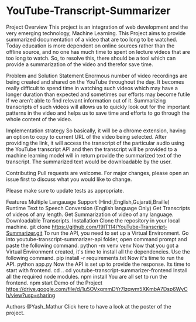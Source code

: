 # YouTube-Transcript-Summarizer
Project Overview
This project is an integration of web development and the very emerging technology, Machine Learning. This Project aims to provide summarized documentation of a video that are too long to be watched. Today education is more dependent on online sources rather than the offline source, and no one has much time to spent on lecture videos that are too long to watch. So, to resolve this, there should be a tool which can provide a summarization of the video and therefor save time.

Problem and Solution Statement
Enormous number of video recordings are being created and shared on the YouTube throughout the day. It becomes really difficult to spend time in watching such videos which may have a longer duration than expected and sometimes our efforts may become futile if we aren’t able to find relevant information out of it. Summarizing transcripts of such videos will allows us to quickly look out for the important patterns in the video and helps us to save time and efforts to go through the whole content of the video.

Implementation strategy
So basically, it will be a chrome extension, having an option to copy to current URL of the video being selected. After providing the link, it will access the transcript of the particular audio using the YouTube transcript API and then the transcript will be provided to a machine learning model will in return provide the summarized text of the transcript. The summarized text would be downloadable by the user.

Contributing
Pull requests are welcome. For major changes, please open an issue first to discuss what you would like to change.

Please make sure to update tests as appropriate.

Features
Multiple Langauage Support (Hindi,English,Gujarati,Braille)
Runtime Text to Speech Conversion (English language Only)
Get Transcripts of videos of any length.
Get Summarization of video of any language.
Downloadable Transcripts.
Installation
Clone the repository in your local machine.
git clone https://github.com/19IT114/YouTube-Transcript-Summarizer.git
To run the API, you need to set up a Virtual Environment. Go into youtube-transcript-summarizer-api folder, open command prompt and paste the following command.
python -m venv venv
Now that you got a Virtual Environment created, it's time to install all the dependencies. Use the following command.
pip install -r requirements.txt
Now it's time to run the API.
python app.py
Now the API is set up to provide the response. Its time to start with frontend.
cd ..
cd youtube-transcript-summarizer-frontend
Install all the required node modules.
npm install
You are all set to run the frontend.
npm start
Demo of the Project
https://drive.google.com/file/d/1u5OVxgmmDYr7lzqwm5XKmbA7Dsp6WyCh/view?usp=sharing

Authors
@Yash_Mathur
Click here to have a look at the poster of the project.
